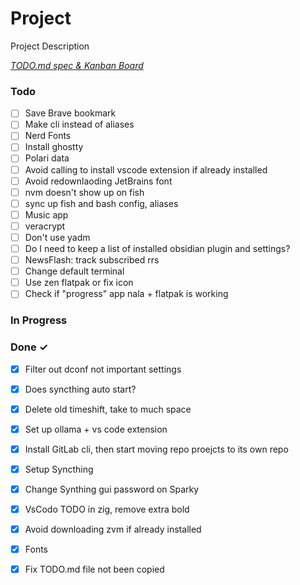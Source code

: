 # Project

Project Description

<em>[TODO.md spec & Kanban Board](https://bit.ly/3fCwKfM)</em>

### Todo

- [ ] Save Brave bookmark  
- [ ] Make cli instead of aliases  
- [ ] Nerd Fonts  
- [ ] Install ghostty  
- [ ] Polari data  
- [ ] Avoid calling to install vscode extension if already installed  
- [ ] Avoid redownlaoding JetBrains font  
- [ ] nvm doesn't show up on fish  
- [ ] sync up fish and bash config, aliases  
- [ ] Music app  
- [ ] veracrypt  
- [ ] Don't use yadm  
- [ ] Do I need to keep a list of installed obsidian plugin and settings?  
- [ ] NewsFlash: track subscribed rrs  
- [ ] Change default terminal  
- [ ] Use zen flatpak or fix icon  
- [ ] Check if "progress" app nala + flatpak is working  

### In Progress


### Done ✓

- [x] Filter out dconf not important settings  
- [x] Does syncthing auto start?  
- [x] Delete old timeshift, take to much space  
- [x] Set up ollama + vs code extension  
- [x] Install GitLab cli, then start moving repo proejcts to its own repo  
- [x] Setup Syncthing  
- [x] Change Synthing gui password on Sparky  
- [x] VsCodo TODO in zig, remove extra bold  
- [x] Avoid downloading zvm if already installed  
- [x] Fonts  
- [x] Fix TODO.md file not been copied  

